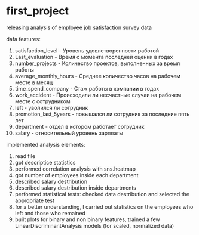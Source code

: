 # first_project
releasing analysis of employee job satisfaction survey data

dafa features:
1. satisfaction_level - Уровень удовлетворенности работой
2. Last_evaluation - Время с момента последней оценки в годах
3. number_projects - Количество проектов, выполненных за время работы
4. average_monthly_hours - Среднее количество часов на рабочем месте в месяц
5. time_spend_company - Стаж работы в компании в годах
6. work_accident - Происходили ли несчастные случаи на рабочем месте с сотрудником
7. left - уволился ли сотрудник
8. promotion_last_5years - повышался ли сотрудник за последние пять лет
9. department - отдел в котором работает сотрудник
10. salary - относительный уровень зарплаты

implemented analysis elements:
1. read file
2. got descriptice statistics
3. performed correlation analysis with sns.heatmap
4. got number of employees inside each department
5. described salary destribution 
6. described salary destribution inside departments
7. performed statistical tests: checked data destribution and selected the appropriate test
8. for a better understanding, I carried out statistics on the employees who left and those who remained
9. built plots for binary and non binary features, trained a few LinearDiscriminantAnalysis models (for scaled, normalized data) 
